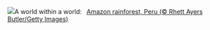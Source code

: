 ![](https://www.bing.com/th?id=OHR.PeruAmazon_EN-US1428483038_UHD.jpg&w=1000)A world within a world:&nbsp;&ensp;[Amazon rainforest, Peru (© Rhett Ayers Butler/Getty Images)](https://www.bing.com/th?id=OHR.PeruAmazon_EN-US1428483038_UHD.jpg)
<br><br/>
